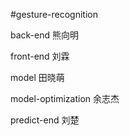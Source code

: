 #gesture-recognition

back-end 熊向明

front-end 刘霖

model 田晓萌

model-optimization 余志杰

predict-end 刘楚
